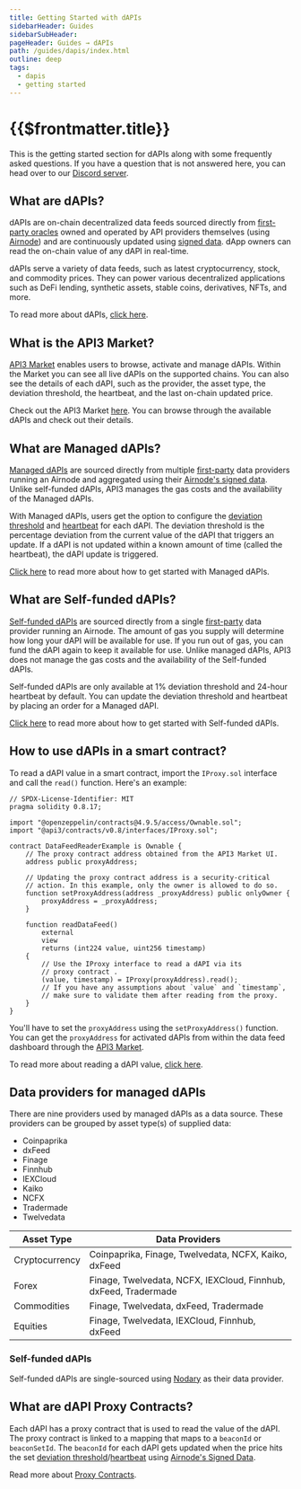 ```yaml
---
title: Getting Started with dAPIs
sidebarHeader: Guides
sidebarSubHeader:
pageHeader: Guides → dAPIs
path: /guides/dapis/index.html
outline: deep
tags:
  - dapis
  - getting started
---
```


<PageHeader/>

<SearchHighlight/>

<FlexStartTag/>

# {{$frontmatter.title}}

This is the getting started section for dAPIs along with some frequently asked
questions. If you have a question that is not answered here, you can head over
to our [Discord server](https://discord.com/invite/qnRrcfnm5W).

## What are dAPIs?

dAPIs are on-chain decentralized data feeds sourced directly from
[first-party oracles](/explore/airnode/why-first-party-oracles.md) owned and
operated by API providers themselves (using
[Airnode](/reference/airnode/latest/understand/)) and are continuously updated
using [signed data](/reference/airnode/latest/understand/http-gateways.md). dApp
owners can read the on-chain value of any dAPI in real-time.

dAPIs serve a variety of data feeds, such as latest cryptocurrency, stock, and
commodity prices. They can power various decentralized applications such as DeFi
lending, synthetic assets, stable coins, derivatives, NFTs, and more.

To read more about dAPIs, [click here](/reference/dapis/understand/).

## What is the API3 Market?

[API3 Market](https://market.api3.org/) enables users to browse, activate and
manage dAPIs. Within the Market you can see all live dAPIs on the supported
chains. You can also see the details of each dAPI, such as the provider, the
asset type, the deviation threshold, the heartbeat, and the last on-chain
updated price.

Check out the API3 Market [here](https://market.api3.org/). You can browse
through the available dAPIs and check out their details.

## What are Managed dAPIs?

[Managed dAPIs](/reference/dapis/understand/managed.md) are sourced directly
from multiple [first-party](/explore/airnode/why-first-party-oracles.md) data
providers running an Airnode and aggregated using their
[Airnode's signed data](/reference/airnode/latest/understand/http-gateways.md).
Unlike self-funded dAPIs, API3 manages the gas costs and the availability of the
Managed dAPIs.

With Managed dAPIs, users get the option to configure the
[deviation threshold](/reference/dapis/understand/deviations.md) and
[heartbeat](/reference/dapis/understand/deviations.md#heartbeat) for each dAPI.
The deviation threshold is the percentage deviation from the current value of
the dAPI that triggers an update. If a dAPI is not updated within a known amount
of time (called the heartbeat), the dAPI update is triggered.

[Click here](/guides/dapis/subscribing-managed-dapis/) to read more about how to
get started with Managed dAPIs.

## What are Self-funded dAPIs?

[Self-funded dAPIs](/reference/dapis/understand/self-funded.md) are sourced
directly from a single
[first-party](/explore/airnode/why-first-party-oracles.md) data provider running
an Airnode. The amount of gas you supply will determine how long your dAPI will
be available for use. If you run out of gas, you can fund the dAPI again to keep
it available for use. Unlike managed dAPIs, API3 does not manage the gas costs
and the availability of the Self-funded dAPIs.

Self-funded dAPIs are only available at 1% deviation threshold and 24-hour
heartbeat by default. You can update the deviation threshold and heartbeat by
placing an order for a Managed dAPI.

[Click here](/guides/dapis/subscribing-self-funded-dapis/) to read more about
how to get started with Self-funded dAPIs.

## How to use dAPIs in a smart contract?

To read a dAPI value in a smart contract, import the `IProxy.sol` interface and
call the `read()` function. Here's an example:

```solidity
// SPDX-License-Identifier: MIT
pragma solidity 0.8.17;

import "@openzeppelin/contracts@4.9.5/access/Ownable.sol";
import "@api3/contracts/v0.8/interfaces/IProxy.sol";

contract DataFeedReaderExample is Ownable {
    // The proxy contract address obtained from the API3 Market UI.
    address public proxyAddress;

    // Updating the proxy contract address is a security-critical
    // action. In this example, only the owner is allowed to do so.
    function setProxyAddress(address _proxyAddress) public onlyOwner {
        proxyAddress = _proxyAddress;
    }

    function readDataFeed()
        external
        view
        returns (int224 value, uint256 timestamp)
    {
        // Use the IProxy interface to read a dAPI via its
        // proxy contract .
        (value, timestamp) = IProxy(proxyAddress).read();
        // If you have any assumptions about `value` and `timestamp`,
        // make sure to validate them after reading from the proxy.
    }
}
```

You'll have to set the `proxyAddress` using the `setProxyAddress()` function.
You can get the `proxyAddress` for activated dAPIs from within the data feed
dashboard through the [API3 Market](https://market.api3.org/).

To read more about reading a dAPI value,
[click here](/guides/dapis/read-a-dapi/).

## Data providers for managed dAPIs

There are nine providers used by managed dAPIs as a data source. These providers
can be grouped by asset type(s) of supplied data:

- Coinpaprika
- dxFeed
- Finage
- Finnhub
- IEXCloud
- Kaiko
- NCFX
- Tradermade
- Twelvedata

| Asset Type     | Data Providers                                                  |
| -------------- | --------------------------------------------------------------- |
| Cryptocurrency | Coinpaprika, Finage, Twelvedata, NCFX, Kaiko, dxFeed            |
| Forex          | Finage, Twelvedata, NCFX, IEXCloud, Finnhub, dxFeed, Tradermade |
| Commodities    | Finage, Twelvedata, dxFeed, Tradermade                          |
| Equities       | Finage, Twelvedata, IEXCloud, Finnhub, dxFeed                   |

### Self-funded dAPIs

Self-funded dAPIs are single-sourced using [Nodary](https://nodary.io/) as their
data provider.

## What are dAPI Proxy Contracts?

Each dAPI has a proxy contract that is used to read the value of the dAPI. The
proxy contract is linked to a mapping that maps to a `beaconId` or
`beaconSetId`. The `beaconId` for each dAPI gets updated when the price hits the
set
[deviation threshold](/reference/dapis/understand/deviations.md)/[heartbeat](/reference/dapis/understand/deviations.md#heartbeat)
using
[Airnode's Signed Data](/reference/airnode/latest/understand/http-gateways.md).

Read more about
[Proxy Contracts](/reference/dapis/understand/proxy-contracts.md).

<FlexEndTag/>
